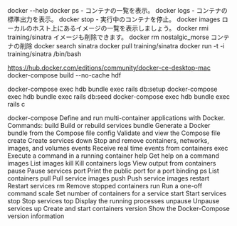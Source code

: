 docker --help
docker ps - コンテナの一覧を表示。
docker logs - コンテナの標準出力を表示。
docker stop - 実行中のコンテナを停止。
docker images ローカルのホスト上にあるイメージの一覧を表示しましょう。
docker rmi training/sinatra  イメージも削除できます。
docker rm nostalgic_morse コンテナの削除
docker search sinatra
docker pull training/sinatra
docker run -t -i training/sinatra /bin/bash

https://hub.docker.com/editions/community/docker-ce-desktop-mac
docker-compose build --no-cache hdf

docker-compose exec hdb bundle exec rails db:setup
docker-compose exec hdb bundle exec rails db:seed
docker-compose exec hdb bundle exec rails c


docker-compose
  Define and run multi-container applications with Docker.
Commands:
  build              Build or rebuild services
  bundle             Generate a Docker bundle from the Compose file
  config             Validate and view the Compose file
  create             Create services
  down               Stop and remove containers, networks, images, and volumes
  events             Receive real time events from containers
  exec               Execute a command in a running container
  help               Get help on a command
  images             List images
  kill               Kill containers
  logs               View output from containers
  pause              Pause services
  port               Print the public port for a port binding
  ps                 List containers
  pull               Pull service images
  push               Push service images
  restart            Restart services
  rm                 Remove stopped containers
  run                Run a one-off command
  scale              Set number of containers for a service
  start              Start services
  stop               Stop services
  top                Display the running processes
  unpause            Unpause services
  up                 Create and start containers
  version            Show the Docker-Compose version information
